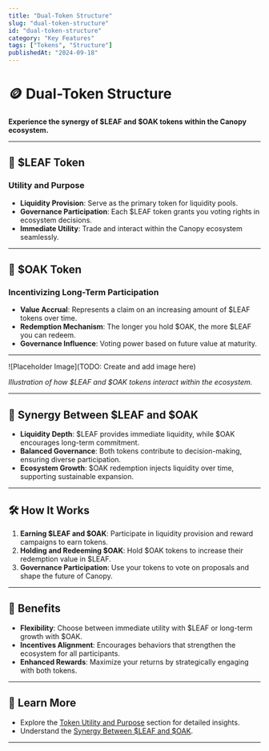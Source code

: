 ```yaml
---
title: "Dual-Token Structure"
slug: "dual-token-structure"
id: "dual-token-structure"
category: "Key Features"
tags: ["Tokens", "Structure"]
publishedAt: "2024-09-18"
---
```


# 🪙 Dual-Token Structure

**Experience the synergy of $LEAF and $OAK tokens within the Canopy ecosystem.**

---

## 🌿 **$LEAF Token**

### **Utility and Purpose**

- **Liquidity Provision**: Serve as the primary token for liquidity pools.
- **Governance Participation**: Each $LEAF token grants you voting rights in ecosystem decisions.
- **Immediate Utility**: Trade and interact within the Canopy ecosystem seamlessly.

---

## 🌳 **$OAK Token**

### **Incentivizing Long-Term Participation**

- **Value Accrual**: Represents a claim on an increasing amount of $LEAF tokens over time.
- **Redemption Mechanism**: The longer you hold $OAK, the more $LEAF you can redeem.
- **Governance Influence**: Voting power based on future value at maturity.

---

![Placeholder Image](TODO: Create and add image here)

*Illustration of how $LEAF and $OAK tokens interact within the ecosystem.*

---

## 🔗 **Synergy Between $LEAF and $OAK**

- **Liquidity Depth**: $LEAF provides immediate liquidity, while $OAK encourages long-term commitment.
- **Balanced Governance**: Both tokens contribute to decision-making, ensuring diverse participation.
- **Ecosystem Growth**: $OAK redemption injects liquidity over time, supporting sustainable expansion.

---

## 🛠️ **How It Works**

1. **Earning $LEAF and $OAK**: Participate in liquidity provision and reward campaigns to earn tokens.
2. **Holding and Redeeming $OAK**: Hold $OAK tokens to increase their redemption value in $LEAF.
3. **Governance Participation**: Use your tokens to vote on proposals and shape the future of Canopy.

---

## 🎯 **Benefits**

- **Flexibility**: Choose between immediate utility with $LEAF or long-term growth with $OAK.
- **Incentives Alignment**: Encourages behaviors that strengthen the ecosystem for all participants.
- **Enhanced Rewards**: Maximize your returns by strategically engaging with both tokens.

---

## 📖 **Learn More**

- Explore the [Token Utility and Purpose](../token-utility-and-purpose/leaf-token) section for detailed insights.
- Understand the [Synergy Between $LEAF and $OAK](../token-utility-and-purpose/synergy-between-leaf-and-oak).

---
